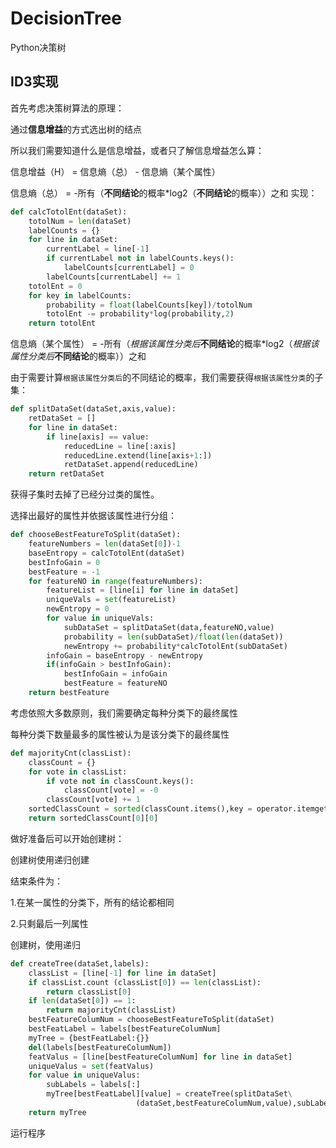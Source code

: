 # DecisionTree

Python决策树

## ID3实现

首先考虑决策树算法的原理：

通过**信息增益**的方式选出树的结点

所以我们需要知道什么是信息增益，或者只了解信息增益怎么算：

信息增益（H） = 信息熵（总） - 信息熵（某个属性）

信息熵（总） = -所有（**不同结论**的概率\*log2（**不同结论**的概率））之和
实现：
```python
def calcTotolEnt(dataSet):
    totolNum = len(dataSet)
    labelCounts = {}
    for line in dataSet:
        currentLabel = line[-1]
        if currentLabel not in labelCounts.keys():
            labelCounts[currentLabel] = 0
        labelCounts[currentLabel] += 1
    totolEnt = 0
    for key in labelCounts:
        probability = float(labelCounts[key])/totolNum
        totolEnt -= probability*log(probability,2)
    return totolEnt
```

信息熵（某个属性） = -所有（*根据该属性分类后***不同结论**的概率\*log2（*根据该属性分类后***不同结论**的概率））之和

由于需要计算`根据该属性分类后`的不同结论的概率，我们需要获得`根据该属性分类`的子集：
```python
def splitDataSet(dataSet,axis,value):
    retDataSet = []
    for line in dataSet:
        if line[axis] == value:
            reducedLine = line[:axis]
            reducedLine.extend(line[axis+1:])
            retDataSet.append(reducedLine)
    return retDataSet
```
获得子集时去掉了已经分过类的属性。

选择出最好的属性并依据该属性进行分组：
```python
def chooseBestFeatureToSplit(dataSet):
    featureNumbers = len(dataSet[0])-1
    baseEntropy = calcTotolEnt(dataSet)
    bestInfoGain = 0
    bestFeature = -1
    for featureNO in range(featureNumbers):
        featureList = [line[i] for line in dataSet]
        uniqueVals = set(featureList)
        newEntropy = 0
        for value in uniqueVals:
            subDataSet = splitDataSet(data,featureNO,value)
            probability = len(subDataSet)/float(len(dataSet))
            newEntropy += probability*calcTotolEnt(subDataSet)
        infoGain = baseEntropy - newEntropy
        if(infoGain > bestInfoGain):
            bestInfoGain = infoGain
            bestFeature = featureNO
    return bestFeature
```

考虑依照大多数原则，我们需要确定每种分类下的最终属性

每种分类下数量最多的属性被认为是该分类下的最终属性
```python
def majorityCnt(classList):
    classCount = {}
    for vote in classList:
        if vote not in classCount.keys():
            classCount[vote] = -0
        classCount[vote] += 1
    sortedClassCount = sorted(classCount.items(),key = operator.itemgetter(1),reverse = True)
    return sortedClassCount[0][0]
```

做好准备后可以开始创建树：

创建树使用递归创建

结束条件为：

1.在某一属性的分类下，所有的结论都相同

2.只剩最后一列属性

创建树，使用递归
```python
def createTree(dataSet,labels):
    classList = [line[-1] for line in dataSet]
    if classList.count (classList[0]) == len(classList):
        return classList[0]
    if len(dataSet[0]) == 1:
        return majorityCnt(classList)
    bestFeatureColumNum = chooseBestFeatureToSplit(dataSet)
    bestFeatLabel = labels[bestFeatureColumNum]
    myTree = {bestFeatLabel:{}}
    del(labels[bestFeatureColumNum])
    featValus = [line[bestFeatureColumNum] for line in dataSet]
    uniqueValus = set(featValus)
    for value in uniqueValus:
        subLabels = labels[:]
        myTree[bestFeatLabel][value] = createTree(splitDataSet\
                            (dataSet,bestFeatureColumNum,value),subLabels)
    return myTree
```
运行程序